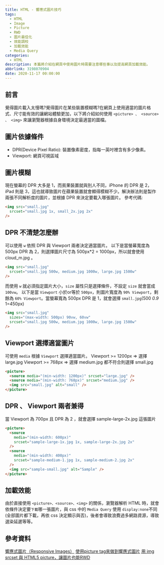 ```yaml
---
title: HTML - 響應式圖片技巧
tags:
  - HTML
  - Image
  - Picture
  - RWD
  - 圖片最佳化
  - 效能調校
  - 加載效能
  - Media Query
categories:
  - HTML
description: 本篇將介紹在網頁中使用圖片時需要注意哪些事以及提高網頁加載效能。
abbrlink: 3198070904
date: 2020-11-17 00:00:00
---
```

## 前言

覺得圖片載入太慢嗎?覺得圖片在某些裝置模糊嗎?在網頁上使用適當的圖片格式、尺寸能有效的讓網站體驗更加，以下將介紹如何使用 `<picture> 、 <source> 、 <img>` 來讓瀏覽器根據自身環境決定最適當的圖檔。

## 圖片依據條件

* DPR(Device Pixel Ratio): 裝置像素密度，指每一英吋裡含有多少像素。
* Viewport: 網頁可視區域

## 圖片模糊

現在螢幕的 DPR 大多是 1，而貧果裝置就與別人不同，iPhone 的 DPR 是 2，iPad 則是 3，這也就導致圖片在蘋果裝置就會顯得模糊不少。解決辦法則是製作兩張不同解析度的圖片，並根據 DPR 來決定要載入哪張圖片。
參考代碼:

``` HTML
<img src="small.jpg"
  srcset="small.jpg 1x, small_2x.jpg 2x"
/>
```

## DPR 不清楚怎麼辦

可以使用 `w` 依照 DPR 與 Viewport 兩者決定適當圖片。
以下是當螢幕寬度為 500px DPR 為 2，則選擇圖片尺寸為 500px*2 = 1000px，所以就會使用 cloud_m.jpg 。

``` HTML
<img src="small.jpg"
  srcset="small.jpg 500w, medium.jpg 1000w, large.jpg 1500w"
/>
```

而使用 `w` 就必須指定圖片大小，`size` 屬性只是選擇條件，不設定 `size` 就會當成 `100vw`。
以下是當 `Viewport` 小於or等於 `500px`，則圖片寬度為 `90% Viewport`，剩餘為 `60% Viewport`。當螢幕寬為 500px DPR 是 1，就會選擇 `small.jpg`(500 *0.9* 1=450px)

``` HTML
<img src="small.jpg"
  sizes="(max-width: 500px) 90vw, 60vw"
  srcset="small.jpg 500w, medium.jpg 1000w, large.jpg 1500w"
/>
```

## Viewport 選擇適當圖片

可使用 `media` 根據 `Viewport` 選擇適當圖片。
Viewport >= 1200px => 選擇 large.jpg
Viewport >= 768px => 選擇 medium.jpg
都不符合則選擇 small.jpg

``` HTML
<picture>
  <source media="(min-width: 1200px)" srcset="large.jpg" />
  <source media="(min-width: 768px)" srcset="medium.jpg" />
  <img src="small.jpg" alt="small" />
</picture>
```

## DPR 、 Viewport 兩者兼得

當 Viewport 為 700px 且 DPR 為 2 ，就會選擇 sample-large-2x.jpg 這張圖片

``` HTML
<picture>
  <source
    media="(min-width: 600px)"
    srcset="sample-large-1x.jpg 1x, sample-large-2x.jpg 2x"
  />
  <source
    media="(min-width: 400px)"
    srcset="sample-medium-1.jpg 1x, sample-medium-2.jpg 2x"
  />
  <img src="sample-small.jpg" alt="Sample" />
</picture>
```

## 加載效能

由於直接使用 `<picture>、<source>、<img>` 的關係，瀏覽器解析 HTML 時，就會依條件決定要`下載`哪一張圖片，與 css 中的 `Media Query` 使用 `display:none`不同(全部圖片都下載，再依 css 決定顯示與否)，後者會導致浪費過多網路資源，導致選染延遲等等。

## 參考資料

[響應式圖片（Responsive Images）](https://cythilya.github.io/2018/08/24/responsive-images/)
[使用picture tag來做到響應式圖片](https://hamisme.blogspot.com/2019/11/html5-picture-tag.html)
[用 img srcset 與 HTML5 picture，讓圖片也能RWD](https://shubo.io/responsive-image/#img-srcset-%E5%B1%AC%E6%80%A7)

